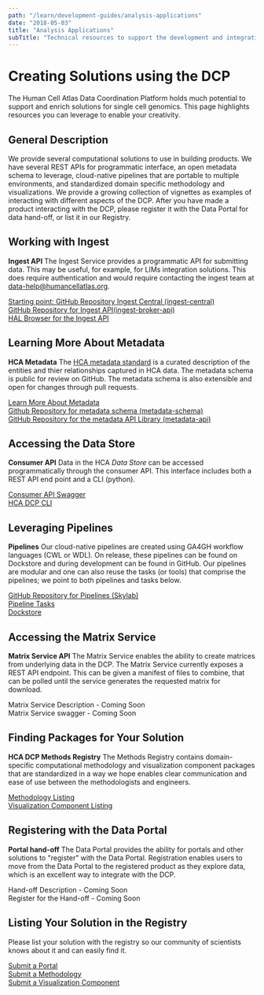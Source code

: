 ```yaml
---
path: "/learn/development-guides/analysis-applications"
date: "2018-05-03"
title: "Analysis Applications"
subTitle: "Technical resources to support the development and integration of your analysis applications."
---
```


# Creating Solutions using the DCP

The Human Cell Atlas Data Coordination Platform holds much potential to support and enrich solutions for single cell genomics. This page highlights resources you can leverage to enable your creativity.

## General Description

We provide several computational solutions to use in building products. We have several REST APIs for programmatic interface, an open metadata schema to leverage, cloud-native pipelines that are portable to multiple environments, and standardized domain specific methodology and visualizations. We provide a growing collection of vignettes as examples of interacting with different aspects of the DCP. After you have made a product interacting with the DCP, please register it with the Data Portal for data hand-off, or list it in our Registry.

## Working with Ingest

**Ingest API** The Ingest Service provides a programmatic API for submitting data. This may be useful, for example, for LIMs integration solutions. This does require authentication and would require contacting the ingest team at [data-help@humancellatlas.org](mailto:data-help@humancellatlas.org).

[Starting point: GitHub Repository Ingest Central (ingest-central)](https://github.com/HumanCellAtlas/ingest-central)    
[GitHub Repository for Ingest API(ingest-broker-api)](https://github.com/HumanCellAtlas/ingest-broker-api)    
[HAL Browser for the Ingest API](http://api.ingest.dev.data.humancellatlas.org/browser/index.html)   

## Learning More About Metadata

**HCA Metadata** The [HCA metadata standard](https://dev.data.humancellatlas.org/learn/metadata/metadata-dictionary) is a curated description of the entities and thier relationships captured in HCA data. The metadata schema is public for review on GitHub. The metadata schema is also extensible and open for changes through pull requests.

[Learn More About Metadata](https://github.com/HumanCellAtlas/metadata-schema/tree/master/docs)   
[Github Repository for metadata schema (metadata-schema)](https://github.com/HumanCellAtlas/metadata-schema)   
[GitHub Repository for the metadata API Library (metadata-api)](https://github.com/HumanCellAtlas/metadata-api)   

## Accessing the Data Store

**Consumer API** Data in the HCA *Data Store* can be accessed programmatically through the consumer API. This interface includes both a REST API end point and a CLI (python).

[Consumer API Swagger](https://dss.integration.data.humancellatlas.org)   
[HCA DCP CLI](https://hca.readthedocs.io/en/latest)   

## Leveraging Pipelines

**Pipelines** Our cloud-native pipelines are created using GA4GH workflow languages (CWL or WDL). On release, these pipelines can be found on Dockstore and during development can be found in GitHub. Our pipelines are modular and one can also reuse the tasks (or tools) that comprise the pipelines; we point to both pipelines and tasks below.

[GitHub Repository for Pipelines (Skylab)](https://github.com/HumanCellAtlas/skylab)   
[Pipeline Tasks](https://github.com/HumanCellAtlas/skylab/tree/master/library/tasks)   
[Dockstore](https://dockstore.org)   

## Accessing the Matrix Service

**Matrix Service API** The Matrix Service enables the ability to create matrices from underlying data in the DCP. The Matrix Service currently exposes a REST API endpoint. This can be given a manifest of files to combine, that can be polled until the service generates the requested matrix for download.

Matrix Service Description - Coming Soon    
Matrix Service swagger - Coming Soon   

## Finding Packages for Your Solution

**HCA DCP Methods Registry** The Methods Registry contains domain-specific computational methodology and visualization component packages that are standardized in a way we hope enables clear communication and ease of use between the methodologists and engineers.

[Methodology Listing](/analyze/methods/methods)   
[Visualization Component Listing](/analyze/visualization-components)   

## Registering with the Data Portal

**Portal hand-off** The Data Portal provides the ability for portals and other solutions to "register" with the Data Portal. Registration enables users to move from the Data Portal to the registered product as they explore data, which is an excellent way to integrate with the DCP.

Hand-off Description - Coming Soon   
Register for the Hand-off - Coming Soon  

## Listing Your Solution in the Registry

Please list your solution with the registry so our community of scientists knows about it and can easily find it.

[Submit a Portal](https://github.com/HumanCellAtlas/data-portal-content/issues/new?template=submit-portal)    
[Submit a Methodology](https://github.com/HumanCellAtlas/data-portal-content/issues/new?template=submit-method)     
[Submit a Visualization Component](https://github.com/HumanCellAtlas/data-portal-content/issues/new?template=submit-visualization-component)     
